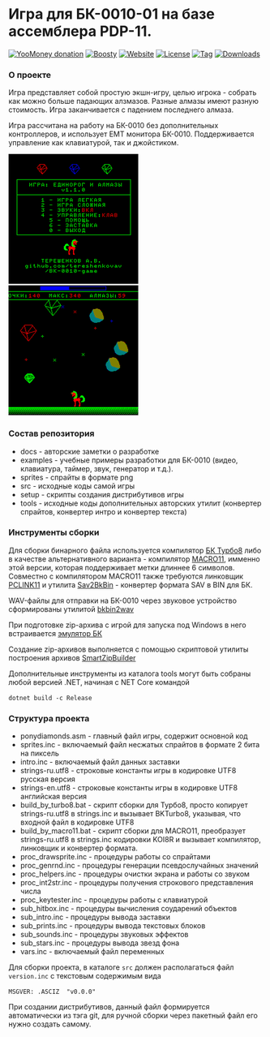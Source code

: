 # Игра для БК-0010-01 на базе ассемблера PDP-11.

[![YooMoney donation](https://img.shields.io/badge/Donation-Yoo.money-blue.svg)](https://yoomoney.ru/to/41001497003495)
[![Boosty](https://img.shields.io/badge/Boosty-donate-orange.svg)](https://boosty.to/ponygames)
[![Website](https://img.shields.io/badge/Website-tav--developer.itch.io-29a662.svg)](https://tav-developer.itch.io)
[![License](https://img.shields.io/badge/License-MIT0-darkgray.svg)](#)
[![Tag](https://img.shields.io/github/v/tag/tereshenkovav/BK-0010-game?color=00c2e8)](#)
[![Downloads](https://img.shields.io/github/downloads/tereshenkovav/BK-0010-game/total?color=c87bff)](#)

### О проекте

Игра представляет собой простую экшн-игру, целью игрока - собрать как можно больше падающих алзмазов. Разные алмазы имеют разную стоимость. Игра заканчивается с падением последнего алмаза.

Игра рассчитана на работу на БК-0010 без дополнительных контроллеров, и использует ЕМТ монитора БК-0010.
Поддерживается управление как клавиатурой, так и джойстиком.

![PonyDiamonds](screen3.png) ![PonyDiamonds](screen4.png)

### Состав репозитория

* docs - авторские заметки о разработке
* examples - учебные примеры разработки для БК-0010 (видео, клавиатура, таймер, звук, генератор и т.д.).
* sprites - спрайты в формате png
* src - исходные коды самой игры
* setup - скрипты создания дистрибутивов игры
* tools - исходные коды дополнительных авторских утилит (конвертер спрайтов, конвертер интро и конвертер текста)

### Инструменты сборки

Для сборки бинарного файла используется
компилятор [БК Турбо8](https://gid.pdp-11.ru/bkturbo8_doc.html)
либо в качестве альтернативного варианта - компилятор [MACRO11](https://gitlab.com/Rhialto/macro11),
имменно этой версии, которая поддерживает метки длиннее 6 символов.
Совместно с компилятором MACRO11 также требуются
линковщик [PCLINK11](https://github.com/nzeemin/pclink11)
и утилита [Sav2BkBin](https://github.com/nzeemin/ukncbtl-utils) - конвертер формата SAV в BIN для БК.

WAV-файлы для отправки на БК-0010 через звуковое устройство сформированы утилитой
[bkbin2wav](https://github.com/raydac/bkbin2wav)

При подготовке zip-архива c игрой для запуска под Windows в него встраивается
[эмулятор БК](https://gid.pdp-11.ru/)

Создание zip-архивов выполняется с помощью скриптовой утилиты построения архивов
[SmartZipBuilder](https://github.com/tereshenkovav/SmartZipBuilder)

Дополнительные инструменты из каталога tools могут быть собраны любой версией .NET, начиная с NET Core командой 

```
dotnet build -c Release
```

### Структура проекта

* ponydiamonds.asm - главный файл игры, содержит основной код
* sprites.inc - включаемый файл несжатых спрайтов в формате 2 бита на пиксель
* intro.inc - включаемый файл данных заставки
* strings-ru.utf8 - строковые константы игры в кодировке UTF8 русская версия
* strings-en.utf8 - строковые константы игры в кодировке UTF8 английская версия
* build_by_turbo8.bat - скрипт сборки для Турбо8, просто копирует strings-ru.utf8 в strings.inc и вызывает BKTurbo8, указывая, что входной файл в кодировке UTF8
* build_by_macro11.bat - скрипт сборки для MACRO11, преобразует strings-ru.utf8 в strings.inc кодировки KOI8R и вызывает компилятор, линковщик и конвертер формата.
* proc_drawsprite.inc - процедуры работы со спрайтами
* proc_genrnd.inc - процедуры генерации псевдослучайных значений
* proc_helpers.inc - процедуры очистки экрана и работы со звуком
* proc_int2str.inc - процедуры получения строкового представления числа
* proc_keytester.inc - процедуры работы с клавиатурой
* sub_hitbox.inc - процедуры вычисления соударений объектов
* sub_intro.inc - процедуры вывода заставки
* sub_prints.inc - процедуры вывода текстовых блоков
* sub_sounds.inc - процедуры звуковых эффектов
* sub_stars.inc - процедуры вывода звезд фона
* vars.inc - включаемый файл переменных

Для сборки проекта, в каталоге `src` должен располагаться файл `version.inc`
с текстовым содержимым вида

```ASM
MSGVER: .ASCIZ  "v0.0.0"
```
При создании дистрибутивов, данный файл формируется автоматически из тэга git,
для ручной сборки через пакетный файл его нужно создать самому.
